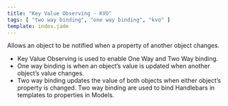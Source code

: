 ```yaml
---
title: "Key Value Observing - KVO"
tags: [ "two way binding", "one way binding", "kvo" ]
template: index.jade
---
```


Allows an object to be notified when a property of another object changes.

* Key Value Observing is used to enable One Way and Two Way binding.
* One way binding is when an object’s value is updated when another object’s value changes.
* Two way binding updates the value of both objects when either object’s property is changed. Two way binding are used to bind Handlebars in templates to properties in Models.
